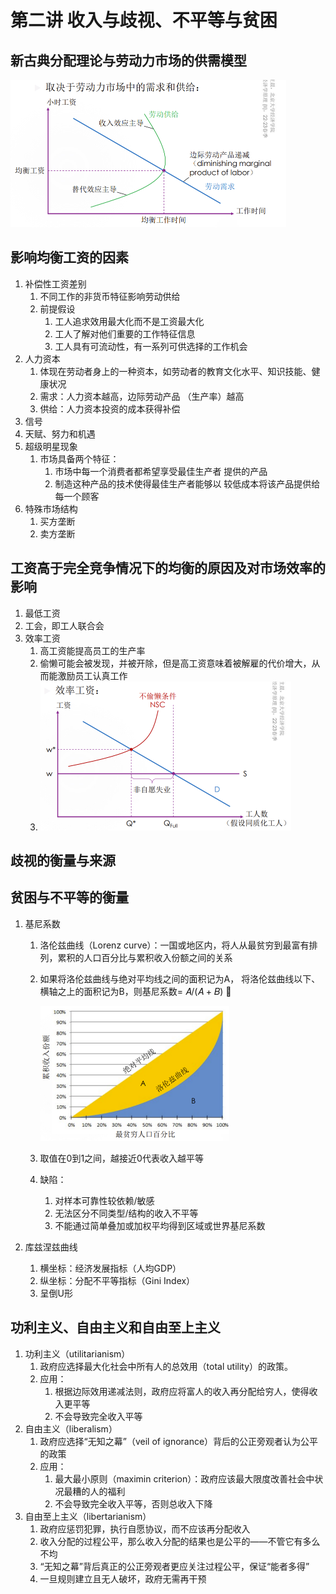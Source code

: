 # 第二讲 收入与歧视、不平等与贫困

## 新古典分配理论与劳动力市场的供需模型

<img src="image-20230410123342530.png" alt="image-20230410123342530" style="zoom:50%;" />

## 影响均衡工资的因素

1. 补偿性工资差别
   1. 不同工作的非货币特征影响劳动供给
   2. 前提假设
      1. 工人追求效用最大化而不是工资最大化
      2. 工人了解对他们重要的工作特征信息
      3. 工人具有可流动性，有一系列可供选择的工作机会
2. 人力资本
   1. 体现在劳动者身上的一种资本，如劳动者的教育文化水平、知识技能、健康状况
   2. 需求：人力资本越高，边际劳动产品 （生产率）越高
   3. 供给：人力资本投资的成本获得补偿
3. 信号
4. 天赋、努力和机遇
5. 超级明星现象
   1. 市场具备两个特征：
      1. 市场中每一个消费者都希望享受最佳生产者 提供的产品
      2. 制造这种产品的技术使得最佳生产者能够以 较低成本将该产品提供给每一个顾客
6. 特殊市场结构
   1. 买方垄断
   2. 卖方垄断

## 工资高于完全竞争情况下的均衡的原因及对市场效率的影响

1. 最低工资
2. 工会，即工人联合会
3. 效率工资
   1. 高工资能提高员工的生产率
   2. 偷懒可能会被发现，并被开除，但是高工资意味着被解雇的代价增大，从而能激励员工认真工作
   3. <img src="image-20230410124112165.png" alt="image-20230410124112165" style="zoom:50%;" />

## 歧视的衡量与来源

## 贫困与不平等的衡量

1. 基尼系数

   1. 洛伦兹曲线（Lorenz curve）：一国或地区内，将人从最贫穷到最富有排列，累积的人口百分比与累积收入份额之间的关系

   2. 如果将洛伦兹曲线与绝对平均线之间的面积记为A， 将洛伦兹曲线以下、横轴之上的面积记为B，则基尼系数= 𝐴/(𝐴 + 𝐵)  

      <img src="image-20230410124337491.png" alt="image-20230410124337491" style="zoom:50%;" />

   3. 取值在0到1之间，越接近0代表收入越平等

   4. 缺陷：

      1. 对样本可靠性较依赖/敏感
      2. 无法区分不同类型/结构的收入不平等
      3. 不能通过简单叠加或加权平均得到区域或世界基尼系数

2. 库兹涅兹曲线

   1. 横坐标：经济发展指标（人均GDP）
   2. 纵坐标：分配不平等指标（Gini Index）
   3. 呈倒U形

## 功利主义、自由主义和自由至上主义

1. 功利主义（utilitarianism）
   1. 政府应选择最大化社会中所有人的总效用（total utility）的政策。
   2. 应用：
      1. 根据边际效用递减法则，政府应将富人的收入再分配给穷人，使得收入更平等
      2. 不会导致完全收入平等
2. 自由主义（liberalism）
   1. 政府应选择“无知之幕”（veil of ignorance）背后的公正旁观者认为公平的政策
   2. 应用：
      1. 最大最小原则（maximin criterion）：政府应该最大限度改善社会中状况最糟的人的福利
      2. 不会导致完全收入平等，否则总收入下降
3. 自由至上主义（libertarianism）
   1. 政府应惩罚犯罪，执行自愿协议，而不应该再分配收入
   2. 收入分配的过程公平，那么收入分配的结果也是公平的——不管它有多么不均
   3. “无知之幕”背后真正的公正旁观者更应关注过程公平，保证“能者多得”
   4. 一旦规则建立且无人破坏，政府无需再干预